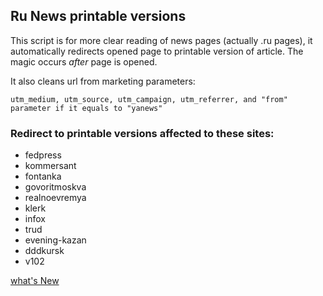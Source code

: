 ## Ru News printable versions
This script is for more clear reading of news pages (actually .ru pages), it automatically redirects opened page to printable version of article.
The magic occurs _after_ page is opened.


It also cleans url from marketing parameters:

    utm_medium, utm_source, utm_campaign, utm_referrer, and "from" parameter if it equals to "yanews"

### Redirect to printable versions affected to these sites:
 - fedpress
 - kommersant
 - fontanka
 - govoritmoskva
 - realnoevremya
 - klerk
 - infox
 - trud
 - evening-kazan
 - dddkursk
 - v102


[what's New](whatsNew.md)
